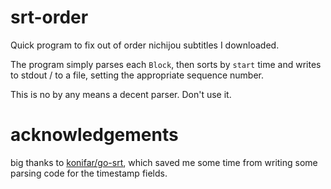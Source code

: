 # srt-order

Quick program to fix out of order nichijou subtitles I downloaded.

The program simply parses each `Block`, then sorts by `start` time and writes to stdout / to a file, setting the appropriate sequence number.

This is no by any means a decent parser. Don't use it.

# acknowledgements

big thanks to [konifar/go-srt](https://github.com/konifar/go-srt/tree/master), which saved me some time from writing some parsing code for the timestamp fields.
